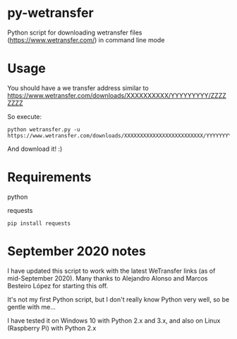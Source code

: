 py-wetransfer
=============

Python script for downloading wetransfer files (https://www.wetransfer.com/) in command line mode

Usage
=====

You should have a we transfer address similar to https://www.wetransfer.com/downloads/XXXXXXXXXX/YYYYYYYYY/ZZZZZZZZ

So execute:

    python wetransfer.py -u https://www.wetransfer.com/downloads/XXXXXXXXXXXXXXXXXXXXXXXXX/YYYYYYYYYYYYYYYYYYYYYYYYYYYYYYY/ZZZZZ

And download it! :)

Requirements
=============

python

requests

    pip install requests


September 2020 notes
====================

I have updated this script to work with the latest WeTransfer links (as of mid-September 2020).  Many thanks to Alejandro Alonso and Marcos Besteiro López for starting this off.

It's not my first Python script, but I don't really know Python very well, so be gentle with me...

I have tested it on Windows 10 with Python 2.x and 3.x, and also on Linux (Raspberry Pi) with Python 2.x
